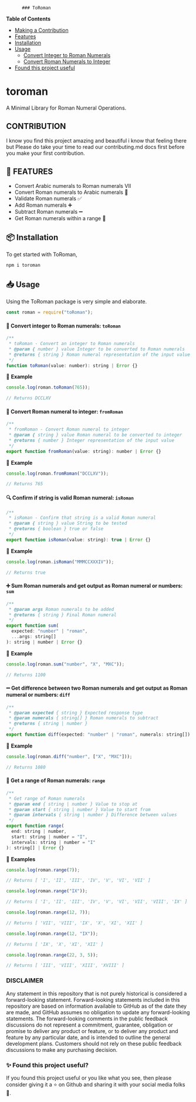           ### ToRoman


**Table of Contents**

- [Making a Contribution](#contribution)
- [Features](#🚀Features)
- [Installation](#📦Installation)
- [Usage](#📥Usage)
    - [Convert Integer to Roman Numerals](#convertintegertoromannumerals)
     - [Convert  Roman Numerals to Integer](#convertromannumeralstointeger)
- [Found this project useful](#Foundthisprojectuseful)

# toroman

A Minimal Library for Roman Numeral Operations.

## CONTRIBUTION

I know you find this project amazing and beautiful i know that feeling there but Please do take your time to 
read our contributing.md docs first before you make your first contribution.


## 🚀 FEATURES

- Convert Arabic numerals to Roman numerals Ⅶ
- Convert Roman numerals to Arabic numerals 🔢
- Validate Roman numerals ✅
- Add Roman numerals ➕
- Subtract Roman numerals ➖
- Get Roman numerals within a range 📡

## 📦 Installation
To get started with ToRoman,
 
 ```sh
npm i toroman
```

## 📥 Usage

Using the ToRoman package is very simple and elaborate.

```js
const roman = require("toRoman");
```

<!-- ### 🔩 Methods -->

#### 🔄 Convert integer to Roman numerals: `toRoman`

```js
/**
 * toRoman - Convert an integer to Roman numerals
 * @param { number } value Integer to be converted to Roman numerals
 * @returns { string } Roman numeral representation of the input value
 */
function toRoman(value: number): string | Error {}
```

🔵 <b>Example</b>

```js
console.log(roman.toRoman(765));

// Returns DCCLXV
```

#### 🔁 Convert Roman numeral to integer: `fromRoman`

```js
/**
 * fromRoman - Convert Roman numeral to integer
 * @param { string } value Roman numeral to be converted to integer
 * @returns { number } Integer representation of the input value
 */
export function fromRoman(value: string): number | Error {}
```

🔵 <b>Example</b>

```js
console.log(roman.fromRoman("DCCLXV"));

// Returns 765
```

#### 🔍 Confirm if string is valid Roman numeral: `isRoman`

```js
/**
 * isRoman - Confirm that string is a valid Roman numeral
 * @param { string } value String to be tested
 * @returns { boolean } true or false
 */
export function isRoman(value: string): true | Error {}
```

🔵 <b>Example</b>

```js
console.log(roman.isRoman("MMMCCXXXIV"));

// Returns true
```

#### ➕ Sum Roman numerals and get output as Roman numeral or numbers: `sum`

```js
/**
 * @param args Roman numerals to be added
 * @returns { string } Final Roman numeral
 */
export function sum(
  expected: "number" | "roman",
  ...args: string[]
): string | number | Error {}
```

🔵 <b>Example</b>

```js
console.log(roman.sum("number", "X", "MXC"));

// Returns 1100
```

#### ➖ Get difference between two Roman numerals and get output as Roman numeral or numbers: `diff`

```js
/**
 * @param expected { string } Expected response type
 * @param numerals { string[] } Roman numerals to subtract
 * @returns { string | number }
 */
export function diff(expected: "number" | "roman", numerals: string[]) {}
```

🔵 <b>Example</b>

```js
console.log(roman.diff("number", ["X", "MXC"]));

// Returns 1080
```

#### 📡 Get a range of Roman numerals: `range`

```js
/**
 * Get range of Roman numerals
 * @param end { string | number } Value to stop at
 * @param start { string | number } Value to start from
 * @param intervals { string | number } Difference between values
 */
export function range(
  end: string | number,
  start: string | number = "I",
  intervals: string | number = "I"
): string[] | Error {}
```

🔵 <b>Examples</b>

```js
console.log(roman.range(7));

// Returns [ 'I', 'II', 'III', 'IV', 'V', 'VI', 'VII' ]
```

```js
console.log(roman.range("IX"));

// Returns [ 'I', 'II', 'III', 'IV', 'V', 'VI', 'VII', 'VIII', 'IX' ]
```

```js
console.log(roman.range(12, 7));

// Returns [ 'VII', 'VIII', 'IX', 'X', 'XI', 'XII' ]
```

```js
console.log(roman.range(12, "IX"));

// Returns [ 'IX', 'X', 'XI', 'XII' ]
```

```js
console.log(roman.range(22, 3, 5));

// Returns [ 'III', 'VIII', 'XIII', 'XVIII' ]
```

### DISCLAIMER

Any statement in this repository that is not purely historical is considered a forward-looking statement. Forward-looking statements included in this repository are based on information available to GitHub as of the date they are made, and GitHub assumes no obligation to update any forward-looking statements. The forward-looking comments in the public feedback discussions do not represent a commitment, guarantee, obligation or promise to deliver any product or feature, or to deliver any product and feature by any particular date, and is intended to outline the general development plans. Customers should not rely on these public feedback discussions to make any purchasing decision.

### ✨ Found this project useful?

If you found this project useful or you like what you see, then please consider giving it a :star: on Github and sharing it with your social media folks 🙂.
